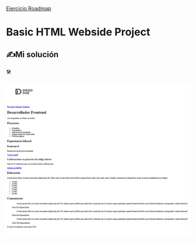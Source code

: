 

 [Ejercicio Roadmap](https://roadmap.sh/projects/basic-html-website)    
 
# Basic HTML Webside Project

  ## ✍️Mi solución  

  🛠️  

  ![Imagen de captura resultado](capture.png)






